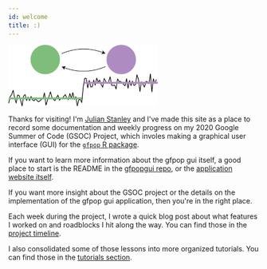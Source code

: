 ```yaml
---
id: welcome
title: :)
---
```


<img src="assets/readme_assets/gfpopgui_logo.png" width="300px"></img>

Thanks for visiting! I'm [Julian Stanley](https://www.julianstanley.com) and I've made this site as a place to record some documentation and weekly progress on my 2020 Google Summer of Code (GSOC) Project, which involes making a graphical user interface (GUI) for the [`gfpop` R package](https://github.com/vrunge/gfpop).

If you want to learn more information about the gfpop gui itself, a good place to start is the README in the [gfpopgui repo](https://www.github.com/julianstanley/gfpopgui), or the [application website itself](https://julianstanley.shinyapps.io/gfpopgui).

If you want more insight about the GSOC project or the details on the implementation of the gfpop gui application, then you're in the right place.

Each week during the project, I wrote a quick blog post about what features I worked on and roadblocks I hit along the way. You can find those in the [project timeline](timeline/intro_timeline).

I also consolidated some of those lessons into more organized tutorials. You can find those in the [tutorials section](tutorials/intro_tutorials).
